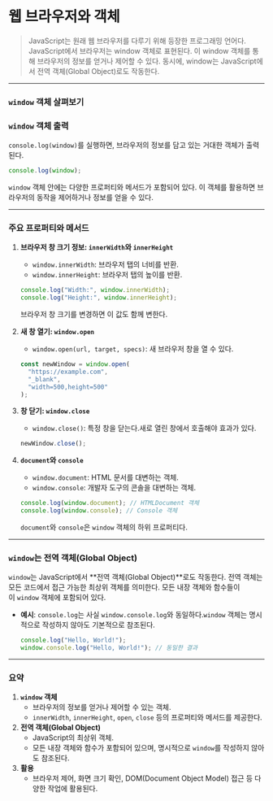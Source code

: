 # 웹 브라우저와 객체

> JavaScript는 원래 웹 브라우저를 다루기 위해 등장한 프로그래밍 언어다. JavaScript에서 브라우저는 window 객체로 표현된다. 이 window 객체를 통해 브라우저의 정보를 얻거나 제어할 수 있다. 동시에, window는 JavaScript에서 전역 객체(Global Object)로도 작동한다.

---

### `window` 객체 살펴보기

### `window` 객체 출력

`console.log(window)`를 실행하면, 브라우저의 정보를 담고 있는 거대한 객체가 출력된다.

```jsx
console.log(window);
```

`window` 객체 안에는 다양한 프로퍼티와 메서드가 포함되어 있다. 이 객체를 활용하면 브라우저의 동작을 제어하거나 정보를 얻을 수 있다.

---

### 주요 프로퍼티와 메서드

1. **브라우저 창 크기 정보: `innerWidth`와 `innerHeight`**

   - `window.innerWidth`: 브라우저 탭의 너비를 반환.
   - `window.innerHeight`: 브라우저 탭의 높이를 반환.

   ```jsx
   console.log("Width:", window.innerWidth);
   console.log("Height:", window.innerHeight);
   ```

   브라우저 창 크기를 변경하면 이 값도 함께 변한다.

2. **새 창 열기: `window.open`**

   - `window.open(url, target, specs)`: 새 브라우저 창을 열 수 있다.

   ```jsx
   const newWindow = window.open(
     "https://example.com",
     "_blank",
     "width=500,height=500"
   );
   ```

3. **창 닫기: `window.close`**

   - `window.close()`: 특정 창을 닫는다.새로 열린 창에서 호출해야 효과가 있다.

   ```jsx
   newWindow.close();
   ```

4. **`document`와 `console`**

   - `window.document`: HTML 문서를 대변하는 객체.
   - `window.console`: 개발자 도구의 콘솔을 대변하는 객체.

   ```jsx
   console.log(window.document); // HTMLDocument 객체
   console.log(window.console); // Console 객체
   ```

   `document`와 `console`은 `window` 객체의 하위 프로퍼티다.

---

### `window`는 전역 객체(Global Object)

`window`는 JavaScript에서 **전역 객체(Global Object)**로도 작동한다. 전역 객체는 모든 코드에서 접근 가능한 최상위 객체를 의미한다. 모든 내장 객체와 함수들이 이 `window` 객체에 포함되어 있다.

- **예시**: `console.log`는 사실 `window.console.log`와 동일하다.`window` 객체는 명시적으로 작성하지 않아도 기본적으로 참조된다.
  ```jsx
  console.log("Hello, World!");
  window.console.log("Hello, World!"); // 동일한 결과
  ```

---

### 요약

1. **`window` 객체**
   - 브라우저의 정보를 얻거나 제어할 수 있는 객체.
   - `innerWidth`, `innerHeight`, `open`, `close` 등의 프로퍼티와 메서드를 제공한다.
2. **전역 객체(Global Object)**
   - JavaScript의 최상위 객체.
   - 모든 내장 객체와 함수가 포함되어 있으며, 명시적으로 `window`를 작성하지 않아도 참조된다.
3. **활용**
   - 브라우저 제어, 화면 크기 확인, DOM(Document Object Model) 접근 등 다양한 작업에 활용된다.
